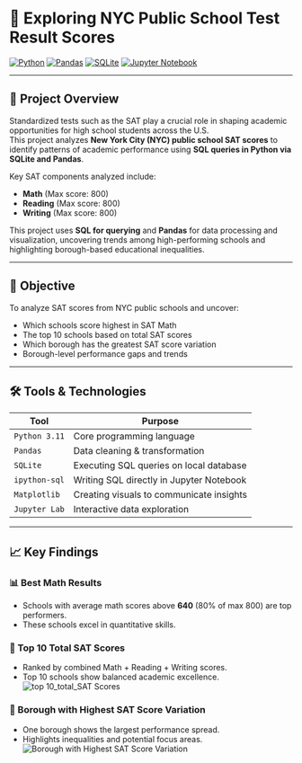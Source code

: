 # 🧠 Exploring NYC Public School Test Result Scores

[![Python](https://img.shields.io/badge/Python-3.11-blue)](https://www.python.org/)
[![Pandas](https://img.shields.io/badge/Pandas-%3E%3D1.0-green)](https://pandas.pydata.org/)
[![SQLite](https://img.shields.io/badge/SQLite-Used-lightgrey)](https://www.sqlite.org/)
[![Jupyter Notebook](https://img.shields.io/badge/Jupyter-Notebook-orange)](https://jupyter.org/)

---

## 📌 Project Overview

Standardized tests such as the SAT play a crucial role in shaping academic opportunities for high school students across the U.S.  
This project analyzes **New York City (NYC) public school SAT scores** to identify patterns of academic performance using **SQL queries in Python via SQLite and Pandas**.

Key SAT components analyzed include:

- **Math** (Max score: 800)
- **Reading** (Max score: 800)
- **Writing** (Max score: 800)

This project uses **SQL for querying** and **Pandas** for data processing and visualization, uncovering trends among high-performing schools and highlighting borough-based educational inequalities.

---

## 🎯 Objective

To analyze SAT scores from NYC public schools and uncover:

- Which schools score highest in SAT Math
- The top 10 schools based on total SAT scores
- Which borough has the greatest SAT score variation
- Borough-level performance gaps and trends

---

## 🛠️ Tools & Technologies

| Tool            | Purpose                                  |
|-----------------|-------------------------------------------|
| `Python 3.11`   | Core programming language                 |
| `Pandas`        | Data cleaning & transformation            |
| `SQLite`        | Executing SQL queries on local database   |
| `ipython-sql`   | Writing SQL directly in Jupyter Notebook  |
| `Matplotlib`    | Creating visuals to communicate insights  |
| `Jupyter Lab`   | Interactive data exploration              |

---

## 📈 Key Findings

### 📊 Best Math Results
- Schools with average math scores above **640** (80% of max 800) are top performers.
- These schools excel in quantitative skills.


### 🥇 Top 10 Total SAT Scores
- Ranked by combined Math + Reading + Writing scores.
- Top 10 schools show balanced academic excellence.
![top 10_total_SAT Scores](assets/top10_SAT_scores.jpg.jpg)

### 🗽 Borough with Highest SAT Score Variation
- One borough shows the largest performance spread.
- Highlights inequalities and potential focus areas.
  ![Borough with Highest SAT Score Variation](assets/SAT_scores.jpg)
